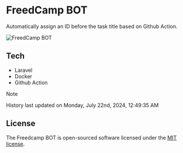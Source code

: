 # FreedCamp BOT

Automatically assign an ID before the task title based on Github Action.

![FreedCamp BOT](https://repository-images.githubusercontent.com/737932867/7d34798b-2680-471c-b089-a78a718d3d6a)

## Tech

- Laravel
- Docker
- Github Action

> [!NOTE]  
> History last updated on Monday, July 22nd, 2024, 12:49:35 AM

## License

The Freedcamp BOT is open-sourced software licensed under the [MIT license](https://opensource.org/licenses/MIT).
